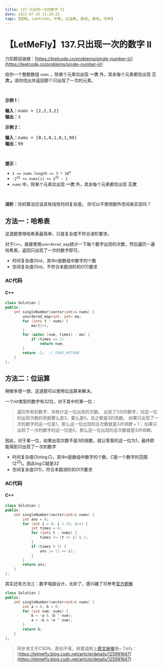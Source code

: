 ```yaml
---
title: 137.只出现一次的数字 II
date: 2022-07-26 11:29:25
tags: [题解, LeetCode, 中等, 位运算, 数组, 数电, 哈希]
---
```


# 【LetMeFly】137.只出现一次的数字 II

力扣题目链接：[https://leetcode.cn/problems/single-number-ii/](https://leetcode.cn/problems/single-number-ii/)

<p>给你一个整数数组 <code>nums</code> ，除某个元素仅出现 <strong>一次</strong> 外，其余每个元素都恰出现 <strong>三次 。</strong>请你找出并返回那个只出现了一次的元素。</p>

<p> </p>

<p><strong>示例 1：</strong></p>

<pre>
<strong>输入：</strong>nums = [2,2,3,2]
<strong>输出：</strong>3
</pre>

<p><strong>示例 2：</strong></p>

<pre>
<strong>输入：</strong>nums = [0,1,0,1,0,1,99]
<strong>输出：</strong>99
</pre>

<p> </p>

<p><strong>提示：</strong></p>

<ul>
	<li><code>1 <= nums.length <= 3 * 10<sup>4</sup></code></li>
	<li><code>-2<sup>31</sup> <= nums[i] <= 2<sup>31</sup> - 1</code></li>
	<li><code>nums</code> 中，除某个元素仅出现 <strong>一次</strong> 外，其余每个元素都恰出现 <strong>三次</strong></li>
</ul>

<p> </p>

<p><strong>进阶：</strong>你的算法应该具有线性时间复杂度。 你可以不使用额外空间来实现吗？</p>


    
## 方法一：哈希表

这道题使用哈希表最简单，只是复杂度不符合进阶要求。

对于```C++```，直接使用```unordered_map```统计一下每个数字出现的次数，然后遍历一遍哈希表，返回只出现了一次的数字即可。

+ 时间复杂度$O(n)$，其中$n$是数组中数字的个数
+ 空间复杂度$O(n)$，不符合本题进阶的$O(1)$要求

### AC代码

#### C++

```cpp
class Solution {
public:
    int singleNumber(vector<int>& nums) {
        unordered_map<int, int> ma;
        for (int& t : nums) {
            ma[t]++;
        }
        for (auto& [num, times] : ma) {
            if (times == 1)
                return num;
        }
        return -1;  // FAKE_RETURN
    }
};
```

## 方法二：位运算

稍微多想一想，这道题可以使用位运算来解决。

一个$int$类型的数字有$32$位，对于其中的某一位：

> 遍历所有的数字，并统计这一位出现的次数。
> 出现了$3$次的数字，对这一位的出现次数的贡献要么是$3$，要么是$0$。总之都是$3$的倍数。
> 如果只出现了一次的数字的这一位是$1$，那么这一位出现的总次数就是$3的倍数+1$；
> 如果只出现了一次的数字的这一位是$0$，那么这一位出现的总次数就是$3的倍数$。

因此，对于某一位，如果出现次数不是$3$的倍数，就让答案的这一位为$1$，最终即能得到只出现了一次的数字

+ 时间复杂度$O(n\log C)$，其中$n$是数组中数字的个数，$C$是一个数字的范围($2^{32}$)。因此$\log C$就是$32$
+ 空间复杂度$O(1)$，符合本题进阶的$O(1)$要求

### AC代码

#### C++

```cpp
class Solution {
public:
    int singleNumber(vector<int>& nums) {
        int ans = 0;
        for (int i = 0; i < 32; i++) {
            int times = 0;
            for (int& t : nums) {
                times += (t >> i) & 1;
            }
            if (times % 3) {
                ans |= (1 << i);
            }
        }
        return ans;
    }
};
```

其实还有方法三：数字电路设计。太妙了，感兴趣了可参考[官方题解](https://leetcode.cn/problems/single-number-ii/solution/zhi-chu-xian-yi-ci-de-shu-zi-ii-by-leetc-23t6/)

```cpp
class Solution {
public:
    int singleNumber(vector<int>& nums) {
        int a = 0, b = 0;
        for (int num: nums) {
            b = ~a & (b ^ num);
            a = ~b & (a ^ num);
        }
        return b;
    }
};
```

> 同步发文于CSDN，原创不易，转载请附上[原文链接](https://leetcode.letmefly.xyz/2022/07/26/LeetCode%200137.%E5%8F%AA%E5%87%BA%E7%8E%B0%E4%B8%80%E6%AC%A1%E7%9A%84%E6%95%B0%E5%AD%97II/)哦~
> Tisfy：[https://letmefly.blog.csdn.net/article/details/125991647](https://letmefly.blog.csdn.net/article/details/125991647)
